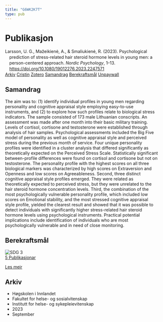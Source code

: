 ```yaml
---
title: "G6WK2K7T"
type: pub
---
```

<h1>Publikasjon</h1>
<article id="csl-bib-container-G6WK2K7T" class="csl-bib-container">
  <div class="csl-bib-body" style="line-height: 1.35; padding-left: 1em; text-indent:-1em;">
  <div class="csl-entry">Larsson, U. G., Ma&#x17E;eikien&#x117;, A., &amp; Smaliukien&#x117;, R. (2023). Psychological prediction of stress-related hair steroid hormone levels in young men: a person-centered approach. <i>Nordic Psychology</i>, 1&#x2013;13. <a href="https://doi.org/10.1080/19012276.2023.2247571">https://doi.org/10.1080/19012276.2023.2247571</a></div>
</div>
  <div class="csl-bib-buttons">
    <a href="#taxonomy-article-G6WK2K7T" class="csl-bib-button">Arkiv</a>
    <a href="https://app.cristin.no/results/show.jsf?id=2172354" alt="Cristin URL" class="csl-bib-button">Cristin</a>
    <a href="http://zotero.org/groups/5402882/items/G6WK2K7T" alt="Zotero URL" class="csl-bib-button">Zotero</a>
    <a href="#abstract-article-G6WK2K7T" class="csl-bib-button">Samandrag</a>
    <a href="#sdg-article-G6WK2K7T" class="csl-bib-button">Berekraftsmål</a>
    <a href="https://www.tandfonline.com/doi/pdf/10.1080/19012276.2023.2247571?needAccess=true&amp;role=button" class="csl-bib-button">Unpaywall</a>
  </div>
  <div id="csl-bib-meta-container-G6WK2K7T"></div>
</article>
<div id="csl-bib-meta-G6WK2K7T" class="csl-bib-meta">
  <article id="abstract-article-G6WK2K7T" class="abstract-article">
    <h1>Samandrag</h1>
    The aim was to: (1) identify individual profiles in young men regarding personality and cognitive appraisal style employing easy-to-use instruments, and (2) to explore how such profiles relate to biological stress indicators. The sample consisted of 173 male Lithuanian conscripts. An assessment was made after one month into their basic military training. Levels of cortisol, cortisone and testosterone were established through analysis of hair samples. Psychological assessments included the Big Five model of personality as well as cognitive appraisal style and perceived stress during the previous month of service. Four unique personality profiles were identified in a cluster analysis that differed significantly as theoretically expected on the Perceived Stress Scale. Statistically significant between-profile differences were found on cortisol and cortisone but not on testosterone. The personality profile with the highest scores on all three biological markers was characterized by high scores on Extraversion and Openness and low scores on Agreeableness. Second, three distinct cognitive appraisal style profiles emerged. They were related as theoretically expected to perceived stress, but they were unrelated to the hair steroid hormone concentration levels. Third, the combination of the most psychologically vulnerable personality profile, which included low scores on Emotional stability, and the most stressed cognitive appraisal style profile, yielded the clearest result and showed that it was possible to detect individuals with significantly higher stress-related hair steroid hormone levels using psychological instruments. Practical potential implications include identification of individuals who are most psychologically vulnerable and in need of close monitoring.
  </article>
  <article id="sdg-article-G6WK2K7T" class="sdg-article">
    <h1>Berekraftsmål</h1>
    <div class="sdg-container"><div id="sdg3" class="sdg"> <img src="{{< params subfolder >}}images/sdg/sdg03_no.png" class="image" alt="SDG 3"> <div class="sdg-overlay"> <a href="{{< params subfolder >}}no/archive/?sdg=3#archive" class="sdg-publication-count"><span>5</span> Publikasjonar</a> <p><a href="NA" class="sdg-read-more">Les meir</a></p> </div> </div></div>
  </article>
  <article id="taxonomy-article-G6WK2K7T" class="taxonomy-article">
    <h1>Arkiv</h1>
    <ul>
      <li>Høgskolen i Innlandet</li>
      <li>Fakultet for helse- og sosialvitenskap</li>
      <li>Institutt for helse- og sykepleievitenskap</li>
      <li>2023</li>
      <li>September</li>
    </ul>
  </article>
</div>
